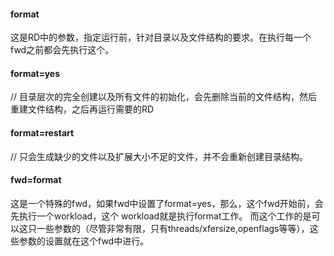 #### format
这是RD中的参数，指定运行前，针对目录以及文件结构的要求。在执行每一个fwd之前都会先执行这个。

#### format=yes 
// 目录层次的完全创建以及所有文件的初始化，会先删除当前的文件结构，然后重建文件结构，之后再运行需要的RD

#### format=restart
// 只会生成缺少的文件以及扩展大小不足的文件，并不会重新创建目录结构。

#### fwd=format
这是一个特殊的fwd，如果fwd中设置了format=yes，那么，这个fwd开始前，会先执行一个workload，这个 workload就是执行format工作。
而这个工作的是可以这只一些参数的（尽管非常有限，只有threads/xfersize,openflags等等），这些参数的设置就在这个fwd中进行。
